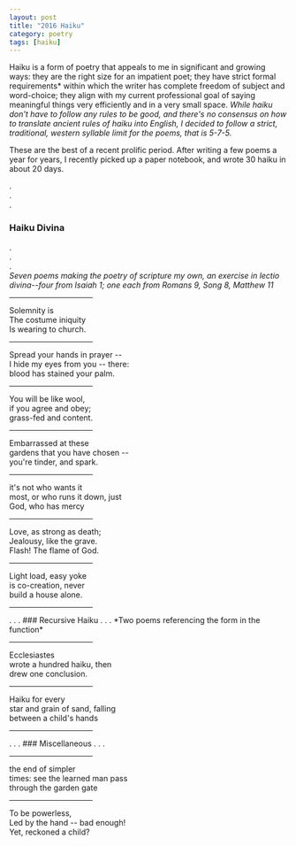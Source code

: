 ```yaml
---
layout: post
title: "2016 Haiku"
category: poetry
tags: [haiku]
---
```


Haiku is a form of poetry that appeals to me in significant and growing ways: they are the right size for an impatient poet; they have strict formal requirements* within which the writer has complete freedom of subject and word-choice; they align with my current professional goal of saying meaningful things very efficiently and in a very small space. *While haiku don't have to follow any rules to be good, and there's no consensus on how to translate ancient rules of haiku into English, I decided to follow a strict, traditional, western syllable limit for the poems, that is 5-7-5.*

These are the best of a recent prolific period. After writing a few poems a year for years, I recently picked up a paper notebook, and wrote 30 haiku in about 20 days. 

.  
.  
.
### Haiku Divina
.  
.  
.  
*Seven poems making the poetry of scripture my own, an exercise in lectio divina--four from Isaiah 1; one each from Romans 9, Song 8, Matthew 11*

<hr width="30%" />

Solemnity is \
The costume iniquity \
Is wearing to church.

<hr width="30%" />

Spread your hands in prayer --  \
I hide my eyes from you -- there: \
blood has stained your palm.

<hr width="30%" />

You will be like wool, \
if you agree and obey; \
grass-fed and content.

<hr width="30%" />

Embarrassed at these \
gardens that you have chosen -- \
you're tinder, and spark.

<hr width="30%" />

it's not who wants it \
most, or who runs it down, just \
God, who has mercy

<hr width="30%" />

Love, as strong as death; \
Jealousy, like the grave. \
Flash! The flame of God.

<hr width="30%" />

Light load, easy yoke \
is co-creation, never \
build a house alone.

<hr width="30%" />
.  
.  
.  
### Recursive Haiku
.  
.  
.  
*Two poems referencing the form in the function*

<hr width="30%" />

Ecclesiastes \
wrote a hundred haiku, then \
drew one conclusion.

<hr width="30%" />

Haiku for every \
star and grain of sand, falling \
between a child's hands

<hr width="30%" />
.  
.  
.
### Miscellaneous
.  
.  
.
<hr width="30%" />

the end of simpler \
times: see the learned man pass \
through the garden gate 

<hr width="30%" />

To be powerless, \
Led by the hand -- bad enough! \
Yet, reckoned a child? 

